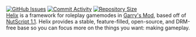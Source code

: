 [![GitHub Issues](https://img.shields.io/github/issues-raw/Bilwin/helix-plugins.svg)](https://github.com/Bilwin/helix-plugins/issues)
[![Commit Activity](https://img.shields.io/github/commit-activity/m/Bilwin/helix-plugins)](https://github.com/Bilwin/helix-plugins/graphs/commit-activity)
[![Repository Size](https://img.shields.io/github/repo-size/Bilwin/helix-plugins?label=Repository%20Size)](https://github.com/Bilwin/helix-plugins)
<br>
[Helix](https://github.com/NebulousCloud/helix/) is a framework for roleplay gamemodes in [Garry's Mod](https://gmod.facepunch.com/), based off of [NutScript 1.1](https://github.com/rebel1324/NutScript). Helix provides a stable, feature-filled, open-source, and DRM-free base so you can focus more on the things you want: making gameplay.
